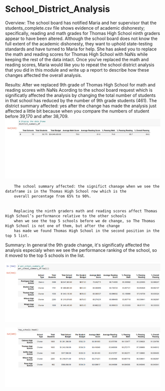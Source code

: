 # School_District_Analysis

Overview:
    The school board has notified Maria and her supervisor that the students_complete.csv file shows evidence of academic dishonesty; specifically, reading and math grades for Thomas High School ninth graders appear to have been altered. Although the school board does not know the full extent of the academic dishonesty, they want to uphold state-testing standards and have turned to Maria for help. She has asked you to replace the math and reading scores for Thomas High School with NaNs while keeping the rest of the data intact. Once you’ve replaced the math and reading scores, Maria would like you to repeat the school district analysis that you did in this module and write up a report to describe how these changes affected the overall analysis.

Results:
    After we replaced 9th grade of Thomas High School for math and reading scores with NaNs Acording to the school board request which is significatly affected the           analysis by changing the total number of students in that school has reduced by the number of 9th grade students (461).
        The district summary affected: yes after the change has made the analysis just affected a little bit because when you compare the numbers of student before               39,170 and after 38,709.
        ![](https://github.com/sedigh-etoumi/School_District_Analysis/blob/main/Distict_Summary.png)
        
        The school summary affected: the significt chanage when we see the dataframe is in the Thomas High School row which is the 
        overall percentage from 65% to 90%.
        

        Replacing the ninth graders math and reading scores affect Thomas High School’s performance relative to the other schools
        when we see the top 5 schools before we de change, so The Thomas High School is not one of them, but after the change 
        has made we found Thomas High School in the second position in the top 5 list.
        
        
        
        

Summary: In general the 9th grade change, it's significatly affected the analysis especialy when we see the performance ranking of the school, so it moved to the top 5 schools in the list.

![](https://github.com/sedigh-etoumi/School_District_Analysis/blob/main/per_school_summary.png)

![](https://github.com/sedigh-etoumi/School_District_Analysis/blob/main/top_schools.png)
